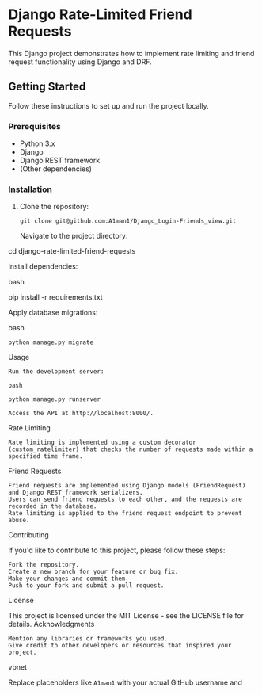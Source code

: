 # Django Rate-Limited Friend Requests

This Django project demonstrates how to implement rate limiting and friend request functionality using Django and DRF.

## Getting Started

Follow these instructions to set up and run the project locally.

### Prerequisites

- Python 3.x
- Django
- Django REST framework
- (Other dependencies)

### Installation

1. Clone the repository:

   ```
   git clone git@github.com:A1man1/Django_Login-Friends_view.git

   ```
   Navigate to the project directory:

cd django-rate-limited-friend-requests

Install dependencies:

bash

pip install -r requirements.txt

Apply database migrations:

bash

    python manage.py migrate

Usage

    Run the development server:

    bash

    python manage.py runserver

    Access the API at http://localhost:8000/.

Rate Limiting

    Rate limiting is implemented using a custom decorator (custom_ratelimiter) that checks the number of requests made within a specified time frame.

Friend Requests

    Friend requests are implemented using Django models (FriendRequest) and Django REST framework serializers.
    Users can send friend requests to each other, and the requests are recorded in the database.
    Rate limiting is applied to the friend request endpoint to prevent abuse.

Contributing

If you'd like to contribute to this project, please follow these steps:

    Fork the repository.
    Create a new branch for your feature or bug fix.
    Make your changes and commit them.
    Push to your fork and submit a pull request.

License

This project is licensed under the MIT License - see the LICENSE file for details.
Acknowledgments

    Mention any libraries or frameworks you used.
    Give credit to other developers or resources that inspired your project.

vbnet


Replace placeholders like `A1man1` with your actual GitHub username and